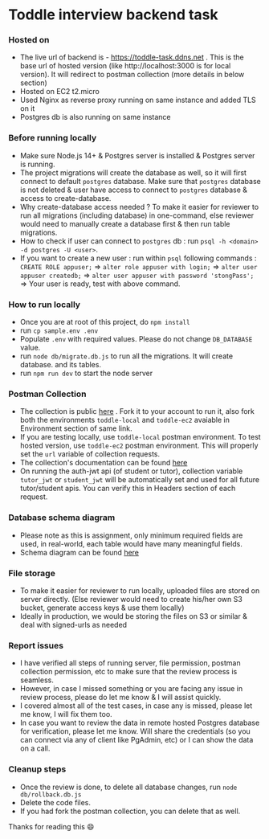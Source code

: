 # Toddle interview backend task

### Hosted on

-   The live url of backend is - https://toddle-task.ddns.net . This is the base url of hosted version (like http://localhost:3000 is for local version). It will redirect to postman collection (more details in below section)
-   Hosted on EC2 t2.micro
-   Used Nginx as reverse proxy running on same instance and added TLS on it
-   Postgres db is also running on same instance

### Before running locally

-   Make sure Node.js 14+ & Postgres server is installed & Postgres server is running.
-   The project migrations will create the database as well, so it will first connect to default `postgres` database. Make sure that `postgres` database is not deleted & user have access to connect to `postgres` database & access to create-database.
-   Why create-database access needed ? To make it easier for reviewer to run all migrations (including database) in one-command, else reviewer would need to manually create a database first & then run table migrations.
-   How to check if user can connect to `postgres` db : run `psql -h <domain> -d postgres -U <user>`.
-   If you want to create a new user : run within `psql` following commands : `CREATE ROLE appuser;` => `alter role appuser with login;` => `alter user appuser createdb;` => `alter user appuser with password 'stongPass';` => Your user is ready, test with above command.

### How to run locally

-   Once you are at root of this project, do `npm install`
-   run `cp sample.env .env`
-   Populate `.env` with required values. Please do not change `DB_DATABASE` value.
-   run `node db/migrate.db.js` to run all the migrations. It will create database. and its tables.
-   run `npm run dev` to start the node server

### Postman Collection

-   The collection is public [here](https://www.postman.com/ym-356609/workspace/ym-team/collection/16305790-832c639b-bd7a-4e8d-ae20-4caa83107411?action=share&creator=16305790) . Fork it to your account to run it, also fork both the environments `toddle-local` and `toddle-ec2` avaiable in Environment section of same link.
-   If you are testing locally, use `toddle-local` postman environment. To test hosted version, use `toddle-ec2` postman environment. This will properly set the `url` variable of collection requests.
-   The collection's documentation can be found [here](https://www.postman.com/ym-356609/workspace/ym-team/documentation/16305790-832c639b-bd7a-4e8d-ae20-4caa83107411)
-   On running the auth-jwt api (of student or tutor), collection variable `tutor_jwt` or `student_jwt` will be automatically set and used for all future tutor/student apis. You can verify this in Headers section of each request.

### Database schema diagram

-   Please note as this is assignment, only minimum required fields are used, in real-world, each table would have many meaningful fields.
-   Schema diagram can be found [here](https://drive.google.com/file/d/1fnWHnXkUHoHBziLjimchd73du1tU--5G/view)

### File storage

-   To make it easier for reviewer to run locally, uploaded files are stored on server directly. (Else reviewer would need to create his/her own S3 bucket, generate access keys & use them locally)
-   Ideally in production, we would be storing the files on S3 or similar & deal with signed-urls as needed

### Report issues

-   I have verified all steps of running server, file permission, postman collection permission, etc to make sure that the review process is seamless.
-   However, in case I missed something or you are facing any issue in review process, please do let me know & I will assist quickly.
-   I covered almost all of the test cases, in case any is missed, please let me know, I will fix them too.
-   In case you want to review the data in remote hosted Postgres database for verification, please let me know. Will share the credentials (so you can connect via any of client like PgAdmin, etc) or I can show the data on a call.

### Cleanup steps

-   Once the review is done, to delete all database changes, run `node db/rollback.db.js`
-   Delete the code files.
-   If you had fork the postman collection, you can delete that as well.

Thanks for reading this 😄
